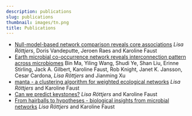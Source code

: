 ```yaml
---
description: publications
slug: publications
thumbnail: images/tn.png
title: Publications
---
```


<ul>
  <li><a href="https://www.nature.com/articles/s43705-021-00036-w">Null-model-based network comparison reveals core associations</a> <i>Lisa Röttjers</i>, Doris Vandeputte, Jeroen Raes and Karoline Faust</li>
  <li><a href="https://microbiomejournal.biomedcentral.com/articles/10.1186/s40168-020-00857-2">Earth microbial co-occurrence network reveals interconnection pattern across microbiomes</a> Bin Ma, Yiling Wang, Shudi Ye, Shan Liu, Erinne Stirling, Jack A. Gilbert, Karoline Faust, Rob Knight, Janet K. Jansson, Cesar Cardona, <i>Lisa Röttjers</i> and Jianming Xu</li>
  <li><a href="https://msystems.asm.org/content/5/1/e00903-19">manta - a clustering algorithm for weighted ecological networks</a> <i>Lisa Röttjers</i> and Karoline Faust</li>
  <li><a href="https://www.nature.com/articles/s41579-018-0132-y">Can we predict keystones?</a> <i>Lisa Röttjers</i> and Karoline Faust</li>
  <li><a href="https://academic.oup.com/femsre/article/42/6/761/5061627">From hairballs to hypotheses - biological insights from microbial networks</a> <i>Lisa Röttjers</i> and Karoline Faust</li>
</ul>